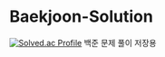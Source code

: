 # Baekjoon-Solution
[![Solved.ac Profile](http://mazassumnida.wtf/api/v2/generate_badge?boj=codinghoneyjam)](https://solved.ac/codinghoneyjam/)
백준 문제 풀이 저장용
